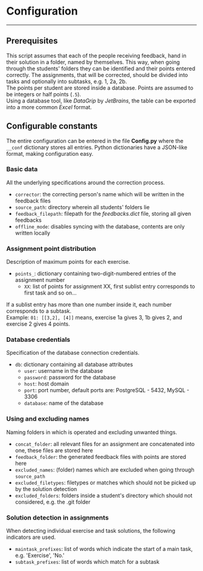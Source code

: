 
# Configuration

---

## Prerequisites

This script assumes that each of the people receiving feedback, hand in their solution in a folder, named by themselves.
This way, when going through the students' folders they can be identified and their points entered correctly.
The assignments, that will be corrected, should be divided into tasks and optionally into subtasks, e.g. 1, 2a, 2b. \
The points per student are stored inside a database. Points are assumed to be integers or half points (`.5`). \
Using a database tool, like *DataGrip* by *JetBrains*, the table can be exported into a more common *Excel* format.


## Configurable constants

The entire configuration can be entered in the file **Config.py** where the `__conf` dictionary stores all entries.
Python dictionaries have a JSON-like format, making configuration easy.

### Basic data

All the underlying specifications around the correction process.
- `corrector`: the correcting person's name which will be written in the feedback files
- `source_path`: directory wherein all students' folders lie
- `feedback_filepath`: filepath for the *feedbacks.dict* file, storing all given feedbacks
- `offline_mode`: disables syncing with the database, contents are only written locally

### Assignment point distribution

Description of maximum points for each exercise.
- `points_`: dictionary containing two-digit-numbered entries of the assignment number
  - `XX`: list of points for assignment XX, first sublist entry corresponds to first task and so on...

If a sublist entry has more than one number inside it, each number corresponds to a subtask. \
Example: `01: [[3,2], [4]]` means, exercise 1a gives 3, 1b gives 2, and exercise 2 gives 4 points.

### Database credentials

Specification of the database connection credentials.
- `db`: dictionary containing all database attributes
  - `user`: username in the database
  - `password`: password for the database
  - `host`: host domain
  - `port`: port number, default ports are: PostgreSQL - 5432, MySQL - 3306
  - `database`: name of the database

### Using and excluding names

Naming folders in which is operated and excluding unwanted things.
- `concat_folder`: all relevant files for an assignment are concatenated into one, these files are stored here
- `feedback_folder`: the generated feedback files with points are stored here
- `excluded_names`: (folder) names which are excluded when going through `source_path`
- `excluded_filetypes`: filetypes or matches which should not be picked up by the solution detection
- `excluded_folders`: folders inside a student's directory which should not considered, e.g. the .git folder

### Solution detection in assignments

When detecting individual exercise and task solutions, the following indicators are used.
- `maintask_prefixes`: list of words which indicate the start of a main task, e.g. 'Exercise', 'No.'
- `subtask_prefixes`: list of words which match for a subtask
